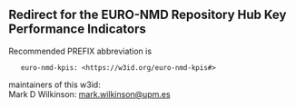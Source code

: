 ## Redirect for the EURO-NMD Repository Hub Key Performance Indicators


Recommended PREFIX abbreviation is 

       euro-nmd-kpis: <https://w3id.org/euro-nmd-kpis#>

maintainers of this w3id:  
     Mark D Wilkinson:  mark.wilkinson@upm.es

